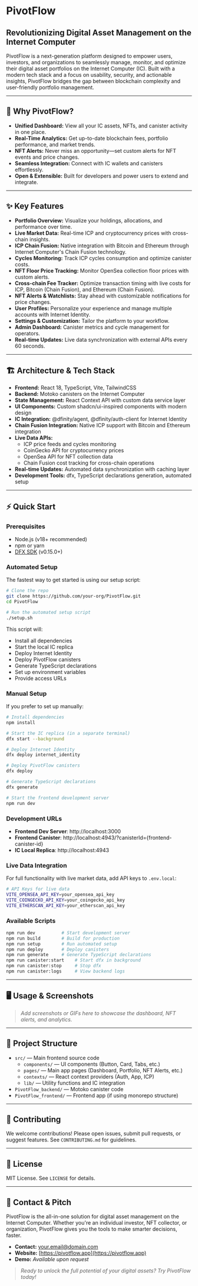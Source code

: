# PivotFlow

## Revolutionizing Digital Asset Management on the Internet Computer

PivotFlow is a next-generation platform designed to empower users, investors, and organizations to seamlessly manage, monitor, and optimize their digital asset portfolios on the Internet Computer (IC). Built with a modern tech stack and a focus on usability, security, and actionable insights, PivotFlow bridges the gap between blockchain complexity and user-friendly portfolio management.

---

## 🚀 Why PivotFlow?

- **Unified Dashboard:** View all your IC assets, NFTs, and canister activity in one place.
- **Real-Time Analytics:** Get up-to-date blockchain fees, portfolio performance, and market trends.
- **NFT Alerts:** Never miss an opportunity—set custom alerts for NFT events and price changes.
- **Seamless Integration:** Connect with IC wallets and canisters effortlessly.
- **Open & Extensible:** Built for developers and power users to extend and integrate.

---

## ✨ Key Features

- **Portfolio Overview:** Visualize your holdings, allocations, and performance over time.
- **Live Market Data:** Real-time ICP and cryptocurrency prices with cross-chain insights.
- **ICP Chain Fusion:** Native integration with Bitcoin and Ethereum through Internet Computer's Chain Fusion technology.
- **Cycles Monitoring:** Track ICP cycles consumption and optimize canister costs.
- **NFT Floor Price Tracking:** Monitor OpenSea collection floor prices with custom alerts.
- **Cross-chain Fee Tracker:** Optimize transaction timing with live costs for ICP, Bitcoin (Chain Fusion), and Ethereum (Chain Fusion).
- **NFT Alerts & Watchlists:** Stay ahead with customizable notifications for price changes.
- **User Profiles:** Personalize your experience and manage multiple accounts with Internet Identity.
- **Settings & Customization:** Tailor the platform to your workflow.
- **Admin Dashboard:** Canister metrics and cycle management for operators.
- **Real-time Updates:** Live data synchronization with external APIs every 60 seconds.

---

## 🏗️ Architecture & Tech Stack

- **Frontend:** React 18, TypeScript, Vite, TailwindCSS
- **Backend:** Motoko canisters on the Internet Computer
- **State Management:** React Context API with custom data service layer
- **UI Components:** Custom shadcn/ui-inspired components with modern design
- **IC Integration:** @dfinity/agent, @dfinity/auth-client for Internet Identity
- **Chain Fusion Integration:** Native ICP support with Bitcoin and Ethereum integration
- **Live Data APIs:** 
  - ICP price feeds and cycles monitoring
  - CoinGecko API for cryptocurrency prices
  - OpenSea API for NFT collection data
  - Chain Fusion cost tracking for cross-chain operations
- **Real-time Updates:** Automated data synchronization with caching layer
- **Development Tools:** dfx, TypeScript declarations generation, automated setup

---

## ⚡ Quick Start

### Prerequisites
- Node.js (v18+ recommended)
- npm or yarn
- [DFX SDK](https://internetcomputer.org/docs/current/developer-docs/setup/install) (v0.15.0+)

### Automated Setup

The fastest way to get started is using our setup script:

```bash
# Clone the repo
git clone https://github.com/your-org/PivotFlow.git
cd PivotFlow

# Run the automated setup script
./setup.sh
```

This script will:
- Install all dependencies
- Start the local IC replica
- Deploy Internet Identity
- Deploy PivotFlow canisters
- Generate TypeScript declarations
- Set up environment variables
- Provide access URLs

### Manual Setup

If you prefer to set up manually:

```bash
# Install dependencies
npm install

# Start the IC replica (in a separate terminal)
dfx start --background

# Deploy Internet Identity
dfx deploy internet_identity

# Deploy PivotFlow canisters
dfx deploy

# Generate TypeScript declarations
dfx generate

# Start the frontend development server
npm run dev
```

### Development URLs
- **Frontend Dev Server**: http://localhost:3000
- **Frontend Canister**: http://localhost:4943/?canisterId={frontend-canister-id}
- **IC Local Replica**: http://localhost:4943

### Live Data Integration

For full functionality with live market data, add API keys to `.env.local`:

```bash
# API Keys for live data
VITE_OPENSEA_API_KEY=your_opensea_api_key
VITE_COINGECKO_API_KEY=your_coingecko_api_key
VITE_ETHERSCAN_API_KEY=your_etherscan_api_key
```

### Available Scripts

```bash
npm run dev          # Start development server
npm run build        # Build for production
npm run setup        # Run automated setup
npm run deploy       # Deploy canisters
npm run generate     # Generate TypeScript declarations
npm run canister:start    # Start dfx in background
npm run canister:stop     # Stop dfx
npm run canister:logs     # View backend logs
```

---

## 🖥️ Usage & Screenshots

> _Add screenshots or GIFs here to showcase the dashboard, NFT alerts, and analytics._

---

## 🧩 Project Structure

- `src/` — Main frontend source code
  - `components/` — UI components (Button, Card, Tabs, etc.)
  - `pages/` — Main app pages (Dashboard, Portfolio, NFT Alerts, etc.)
  - `contexts/` — React context providers (Auth, App, ICP)
  - `lib/` — Utility functions and IC integration
- `PivotFlow_backend/` — Motoko canister code
- `PivotFlow_frontend/` — Frontend app (if using monorepo structure)

---

## 🤝 Contributing

We welcome contributions! Please open issues, submit pull requests, or suggest features. See `CONTRIBUTING.md` for guidelines.

---

## 📄 License

MIT License. See `LICENSE` for details.

---

## 📣 Contact & Pitch

PivotFlow is the all-in-one solution for digital asset management on the Internet Computer. Whether you're an individual investor, NFT collector, or organization, PivotFlow gives you the tools to make smarter decisions, faster.

- **Contact:** [your.email@domain.com](mailto:your.email@domain.com)
- **Website:** [https://pivotflow.app](https://pivotflow.app)
- **Demo:** _Available upon request_

> _Ready to unlock the full potential of your digital assets? Try PivotFlow today!_
